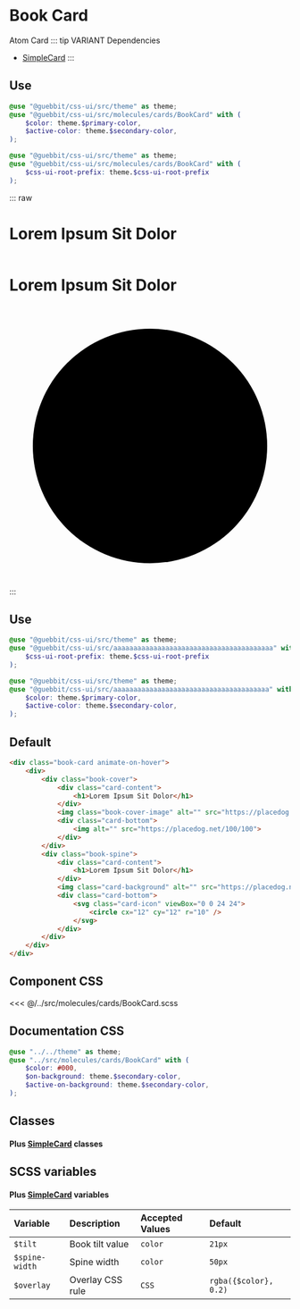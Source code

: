 # Book Card
<Badge type="tip">Atom</Badge> <Badge type="info">Card</Badge>
::: tip VARIANT Dependencies
- [SimpleCard](/molecules/cards/SimpleCard.md)
:::

## Use

```scss
@use "@guebbit/css-ui/src/theme" as theme;
@use "@guebbit/css-ui/src/molecules/cards/BookCard" with (
    $color: theme.$primary-color,
    $active-color: theme.$secondary-color,
);
```

```scss
@use "@guebbit/css-ui/src/theme" as theme;
@use "@guebbit/css-ui/src/molecules/cards/BookCard" with (
    $css-ui-root-prefix: theme.$css-ui-root-prefix
);
```

::: raw
<div class="dev-section">
    <div class="book-card animate-on-hover">
        <div>
            <div class="book-cover">
                <div class="card-content">
                    <h1>Lorem Ipsum Sit Dolor</h1>
                </div>
                <img class="book-cover-image" alt="" src="https://placedog.net/400/600">
                <div class="card-bottom">
                    <img alt="" src="https://placedog.net/100/100">
                </div>
            </div>
            <div class="book-spine">
                <div class="card-content">
                    <h1>Lorem Ipsum Sit Dolor</h1>
                </div>
                <img class="card-background" alt="" src="https://placedog.net/100/600">
                <div class="card-bottom">
                    <svg class="card-icon" viewBox="0 0 24 24">
                        <circle cx="12" cy="12" r="10" />
                    </svg>
                </div>
            </div>
        </div>
    </div>
</div>
:::

## Use

```scss
@use "@guebbit/css-ui/src/theme" as theme;
@use "@guebbit/css-ui/src/aaaaaaaaaaaaaaaaaaaaaaaaaaaaaaaaaaaaaaaa" with (
    $css-ui-root-prefix: theme.$css-ui-root-prefix
);
```

```scss
@use "@guebbit/css-ui/src/theme" as theme;
@use "@guebbit/css-ui/src/aaaaaaaaaaaaaaaaaaaaaaaaaaaaaaaaaaaaaaa" with (
    $color: theme.$primary-color,
    $active-color: theme.$secondary-color,
);
```

## Default

```html
<div class="book-card animate-on-hover">
    <div>
        <div class="book-cover">
            <div class="card-content">
                <h1>Lorem Ipsum Sit Dolor</h1>
            </div>
            <img class="book-cover-image" alt="" src="https://placedog.net/400/600">
            <div class="card-bottom">
                <img alt="" src="https://placedog.net/100/100">
            </div>
        </div>
        <div class="book-spine">
            <div class="card-content">
                <h1>Lorem Ipsum Sit Dolor</h1>
            </div>
            <img class="card-background" alt="" src="https://placedog.net/100/600">
            <div class="card-bottom">
                <svg class="card-icon" viewBox="0 0 24 24">
                    <circle cx="12" cy="12" r="10" />
                </svg>
            </div>
        </div>
    </div>
</div>
```

## Component CSS

<<< @/../src/molecules/cards/BookCard.scss

## Documentation CSS

```scss
@use "../../theme" as theme;
@use "../src/molecules/cards/BookCard" with (
    $color: #000,
    $on-background: theme.$secondary-color,
    $active-on-background: theme.$secondary-color,
);
```

## Classes
#### Plus [SimpleCard](/molecules/cards/SimpleCard.md) classes

## SCSS variables
#### Plus [SimpleCard](/molecules/cards/SimpleCard.md) variables

| Variable       | Description      | Accepted Values | Default               |
|:---------------|:-----------------|:----------------|:----------------------|
| `$tilt`        | Book tilt value  | `color`         | `21px`                |
| `$spine-width` | Spine width      | `color`         | `50px`                |
| `$overlay`     | Overlay CSS rule | `CSS`           | `rgba({$color}, 0.2)` |


<style lang="scss">
@use "../docs/theme" as theme;
@use "../src/molecules/cards/BookCard" with (
    $css-ui-root-prefix: theme.$css-ui-root-prefix
);
</style>